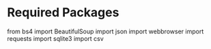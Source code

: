 <h1>Required Packages</h1>
from bs4 import BeautifulSoup
import json
import webbrowser
import requests
import sqlite3
import csv
